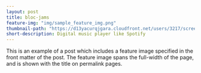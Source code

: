 ```yaml
---
layout: post
title: bloc-jams
feature-img: "img/sample_feature_img.png"
thumbnail-path: "https://d13yacurqjgara.cloudfront.net/users/3217/screenshots/2030966/blocjams_1x.png"
short-description: Digital music player like Spotify
---
```

This is an example of a post which includes a feature image specified in the front matter of the post. The feature image spans the full-width of the page, and is shown with the title on permalink pages.
